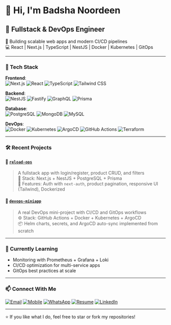 # 👋 Hi, I'm Badsha Noordeen

## 🚀 Fullstack & DevOps Engineer  
🔧 Building scalable web apps and modern CI/CD pipelines  
💻 React | Next.js | TypeScript | NestJS | Docker | Kubernetes | GitOps  

---

### 🧰 Tech Stack

**Frontend**:  
![Next.js](https://img.shields.io/badge/-Next.js-000?&logo=next.js) ![React](https://img.shields.io/badge/-React-61DAFB?&logo=react) ![TypeScript](https://img.shields.io/badge/-TypeScript-31C678?&logo=typescript) ![Tailwind CSS](https://img.shields.io/badge/-TailwindCSS-AC38B2?&logo=tailwind-css)

**Backend**:  
![NestJS](https://img.shields.io/badge/-NestJS-E0234E?&logo=nestjs) ![Fastify](https://img.shields.io/badge/-Fastify-000?&logo=fastify) ![GraphQL](https://img.shields.io/badge/-GraphQL-E10098?&logo=graphql) ![Prisma](https://img.shields.io/badge/-Prisma-2D3748?&logo=prisma)

**Database**:  
![PostgreSQL](https://img.shields.io/badge/-PostgreSQL-916733?&logo=postgresql) ![MongoDB](https://img.shields.io/badge/-MongoDB-A24748?&logo=mongodb) ![MySQL](https://img.shields.io/badge/-MySQL-4479A1?&logo=mysql)

**DevOps**:  
![Docker](https://img.shields.io/badge/-Docker-ED9624?&logo=docker) ![Kubernetes](https://img.shields.io/badge/-Kubernetes-326C32?&logo=kubernetes) ![ArgoCD](https://img.shields.io/badge/-ArgoCD-fd4d5c?&logo=argo) ![GitHub Actions](https://img.shields.io/badge/-GitHub_Actions-2088FF?&logo=github-actions) ![Terraform](https://img.shields.io/badge/-Terraform-623CE4?&logo=terraform)

---

### 🛠️ Recent Projects

#### 🔹 [`reload-ops`](https://github.com/willindo/reload-ops)
> A fullstack app with login/register, product CRUD, and filters  
🧱 Stack: Next.js + NestJS + PostgreSQL + Prisma  
🚀 Features: Auth with `next-auth`, product pagination, responsive UI (Tailwind), Dockerized  

#### 🔹 [`devops-miniapp`](https://github.com/willindo/devops-miniapp)
> A real DevOps mini-project with CI/CD and GitOps workflows  
⚙️ Stack: GitHub Actions + Docker + Kubernetes  + ArgoCD  
📦 Helm charts, secrets, and ArgoCD auto-sync implemented from scratch  

---

### 📌 Currently Learning
- Monitoring with Prometheus + Grafana + Loki
- CI/CD optimization for multi-service apps
- GitOps best practices at scale

---

### 📫 Connect With Me
[![Email](https://img.shields.io/badge/Email-badshanoordeen%40gmail.com-red?logo=gmail&logoColor=white)](mailto:badshanoordeen@gmail.com)
[![Mobile](https://img.shields.io/badge/Mobile-+91%209061%20464906-blue?logo=phone&logoColor=white)](tel:+919061464906)
[![WhatsApp](https://img.shields.io/badge/WhatsApp-+91%209061%20464906-25D366?logo=whatsapp&logoColor=white)](https://wa.me/919061464906)
[![Resume](https://img.shields.io/badge/Resume-PDF-blue?logo=adobeacrobatreader&logoColor=white)](https://drive.google.com/file/d/1eamEy9iizHBwHCH2RVJpED9OPt5kWTYD/view?usp=drive_link)
[![LinkedIn](https://img.shields.io/badge/-LinkedIn-0077B5?&logo=linkedin)](https://www.linkedin.com/in/badsha-noordeen-20b328305/)




---



⭐ If you like what I do, feel free to star or fork my repositories!
